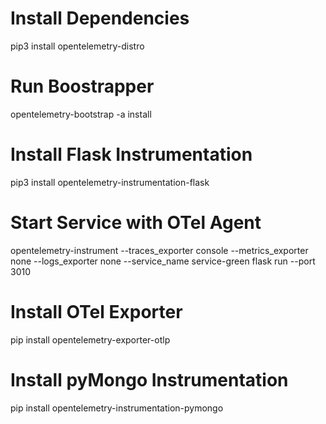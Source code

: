 # Install Dependencies
pip3 install opentelemetry-distro

# Run Boostrapper
opentelemetry-bootstrap -a install

# Install Flask Instrumentation
pip3 install opentelemetry-instrumentation-flask

# Start Service with OTel Agent
opentelemetry-instrument --traces_exporter console --metrics_exporter none --logs_exporter none --service_name service-green flask run --port 3010

# Install OTel Exporter
pip install opentelemetry-exporter-otlp

# Install pyMongo Instrumentation
pip install opentelemetry-instrumentation-pymongo
